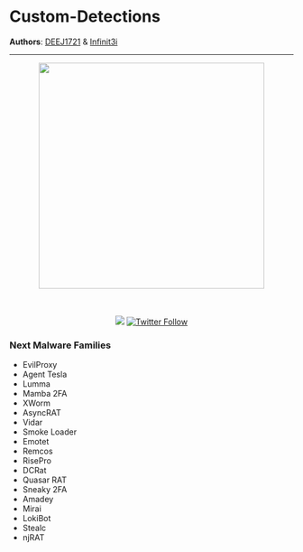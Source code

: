 # Custom-Detections

**Authors**: [DEEJ1721]([https://github.com/Net-Doge](https://github.com/deej1721)) & [Infinit3i](https://https://github.com/Infinit3i)

---

<p align="center">
  <img src="https://github.com/Infinit3i/Custom-Detections/raw/579a4a5d0281b99bcd3311679cabb2aa1d109e6a/Images/f8df6cf748cc3cf7c05ab18e798b3e91.jpg" width="400px">
</p>

<p align="center">
  <br><br>
    <a title="Hits" target="_blank" href="https://github.com/infinit3i/IOC-Detections"><img src="https://hits.b3log.org/infinit3i/IOC-Detections.svg"></a>
    <a title="Twitter" target="_blank" href="https://x.com/infinit3i"><img alt="Twitter Follow" src="https://img.shields.io/twitter/follow/b3logos?label=Follow&style=social"></a>
</p>







### Next Malware Families

* EvilProxy
* Agent Tesla
* Lumma
* Mamba 2FA
* XWorm
* AsyncRAT
* Vidar
* Smoke Loader
* Emotet
* Remcos
* RisePro
* DCRat
* Quasar RAT
* Sneaky 2FA
* Amadey
* Mirai
* LokiBot
* Stealc
* njRAT

